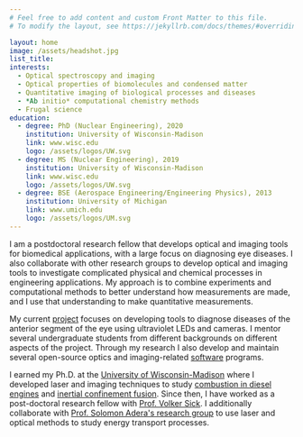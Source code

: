 ```yaml
---
# Feel free to add content and custom Front Matter to this file.
# To modify the layout, see https://jekyllrb.com/docs/themes/#overriding-theme-defaults

layout: home
image: /assets/headshot.jpg
list_title: 
interests:
  - Optical spectroscopy and imaging 
  - Optical properties of biomolecules and condensed matter
  - Quantitative imaging of biological processes and diseases
  - *Ab initio* computational chemistry methods
  - Frugal science
education:
  - degree: PhD (Nuclear Engineering), 2020
    institution: University of Wisconsin-Madison
    link: www.wisc.edu
    logo: /assets/logos/UW.svg
  - degree: MS (Nuclear Engineering), 2019
    institution: University of Wisconsin-Madison
    link: www.wisc.edu
    logo: /assets/logos/UW.svg
  - degree: BSE (Aerospace Engineering/Engineering Physics), 2013
    institution: University of Michigan
    link: www.umich.edu
    logo: /assets/logos/UM.svg
---
```


I am a postdoctoral research fellow that develops optical and imaging tools for biomedical applications, with a large focus on diagnosing eye diseases. I also collaborate with other research groups to develop optical and imaging tools to investigate complicated physical and chemical processes in engineering applications. My approach is to combine experiments and computational methods to better understand how measurements are made, and I use that understanding to make quantitative measurements.

<!--more-->

My current [project](/research) focuses on developing tools to diagnose diseases of the anterior segment of the eye using ultraviolet LEDs and cameras. I mentor several undergraduate students from different backgrounds on different aspects of the project. Through my research I also develop and maintain several open-source optics and imaging-related [software](/code/) programs.

I earned my Ph.D. at the [University of Wisconsin-Madison](https://www.wisc.edu) where I developed laser and imaging techniques to study [combustion in diesel engines](https://erc.wisc.edu/) and [inertial confinement fusion](http://silver.neep.wisc.edu/~shock/). Since then, I have worked as a post-doctoral research fellow with [Prof. Volker Sick](https://volker-sick.engin.umich.edu/home). I additionally collaborate with [Prof. Solomon Adera's research group](https://adera.engin.umich.edu/) to use laser and optical methods to study energy transport processes.
